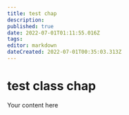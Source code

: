 ```yaml
---
title: test chap
description: 
published: true
date: 2022-07-01T01:11:55.016Z
tags: 
editor: markdown
dateCreated: 2022-07-01T00:35:03.313Z
---
```


# test class chap
Your content here